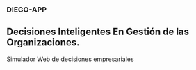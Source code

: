 ### DIEGO-APP
## Decisiones Inteligentes En Gestión de las Organizaciones.

Simulador Web de decisiones empresariales 
